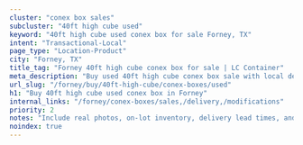 ```yaml
---
cluster: "conex box sales"
subcluster: "40ft high cube used"
keyword: "40ft high cube used conex box for sale Forney, TX"
intent: "Transactional-Local"
page_type: "Location-Product"
city: "Forney, TX"
title_tag: "Forney 40ft high cube conex box for sale | LC Container"
meta_description: "Buy used 40ft high cube conex box sale with local delivery in Forney, TX. LC Container — local Since 2003. Request a fast quote today."
url_slug: "/forney/buy/40ft-high-cube/conex-boxes/used"
h1: "Buy 40ft high cube used conex box in Forney"
internal_links: "/forney/conex-boxes/sales,/delivery,/modifications"
priority: 2
notes: "Include real photos, on-lot inventory, delivery lead times, and financing info."
noindex: true
---
```


<!-- TODO: Add unique city/inventory copy, images, and internal links here. -->
